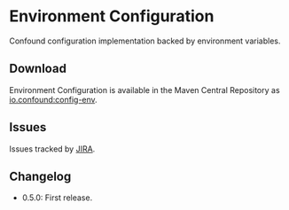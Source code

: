 # Environment Configuration

Confound configuration implementation backed by environment variables.

## Download

Environment Configuration is available in the Maven Central Repository as [io.confound:config-env](https://search.maven.org/#search%7Cga%7C1%7Cg%3A%22oi.confound%22%20AND%20a%3A%22config-env%22).

## Issues

Issues tracked by [JIRA](https://globalmentor.atlassian.net/projects/CONFOUND).

## Changelog

- 0.5.0: First release.
